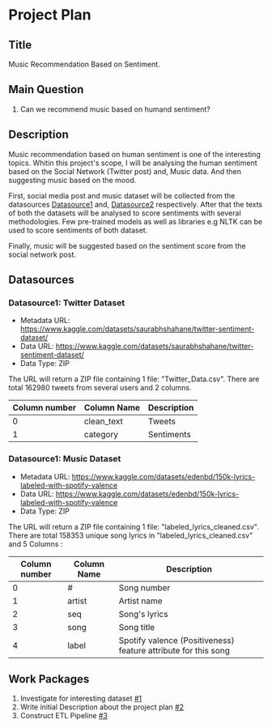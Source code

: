 # Project Plan

## Title
Music Recommendation Based on Sentiment.

## Main Question

<!-- Think about one main question you want to answer based on the data. -->
1. Can we recommend music based on humand sentiment?

## Description

<!-- Describe your data science project in max. 200 words. Consider writing about why and how you attempt it. -->
Music recommendation based on human sentiment is one of the interesting topics. Whitin this project's scope, I will be analysing the human sentiment based on the Social Network (Twitter post) and, Music data. And then suggesting music based on the mood.

First, social media post and music dataset will be collected from the datasources [Datasource1](#datasource1-twitter-dataset) and, 
[Datasource2](#datasource2-music-dataset) respectively. After that the texts of both the datasets will be analysed to score sentiments
with several methodologies. Few pre-trained models as well as libraries e.g NLTK can be used to score sentiments of both dataset.

Finally, music will be suggested based on the sentiment score from the social network post.

## Datasources

<!-- Describe each datasources you plan to use in a section. Use the prefic "DatasourceX" where X is the id of the datasource. -->

### Datasource1: Twitter Dataset
* Metadata URL: https://www.kaggle.com/datasets/saurabhshahane/twitter-sentiment-dataset/
* Data URL: https://www.kaggle.com/datasets/saurabhshahane/twitter-sentiment-dataset/
* Data Type: ZIP

The URL will return a ZIP file containing 1 file: "Twitter_Data.csv". There are total 162980 tweets from several users and 2 columns.

|       Column number     |      Column Name        |      Description        |
|-------------------------|-------------------------|-------------------------|
|             0           |      clean_text         |      Tweets             |
|             1           |      category           |      Sentiments         |

### Datasource1: Music Dataset
* Metadata URL: https://www.kaggle.com/datasets/edenbd/150k-lyrics-labeled-with-spotify-valence
* Data URL: https://www.kaggle.com/datasets/edenbd/150k-lyrics-labeled-with-spotify-valence
* Data Type: ZIP

The URL will return a ZIP file containing 1 file: "labeled_lyrics_cleaned.csv".
There are total 158353 unique song lyrics in "labeled_lyrics_cleaned.csv" and 5 Columns :

|       Column number     |      Column Name        |      Description        |
|-------------------------|-------------------------|-------------------------|
|             0           |      #                  |      Song number        |
|             1           |      artist             |      Artist name        |
|             2           |      seq                |      Song's lyrics      |
|             3           |      song               |      Song title         |
|             4           |      label              |      Spotify valence (Positiveness) feature attribute for this song |


## Work Packages

<!-- List of work packages ordered sequentially, each pointing to an issue with more details. -->

1. Investigate for interesting dataset [#1][i1]
2. Write initial Description about the project plan [#2][i2]
3. Construct ETL Pipeline [#3][i3]

[i1]: https://github.com/prantoamt/made-template/issues/1
[i2]: https://github.com/prantoamt/made-template/issues/2
[i3]: https://github.com/prantoamt/made-template/issues/8